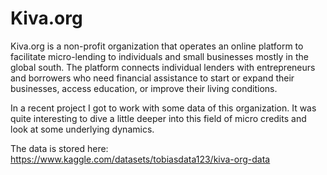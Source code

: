 # Kiva.org

Kiva.org is a non-profit organization that operates an online platform to facilitate micro-lending to individuals and small businesses mostly in the global south. The platform connects individual lenders with entrepreneurs and borrowers who need financial assistance to start or expand their businesses, access education, or improve their living conditions.

In a recent project I got to work with some data of this organization. It was quite interesting to dive a little deeper into this field of micro credits and look at some underlying dynamics.

The data is stored here: https://www.kaggle.com/datasets/tobiasdata123/kiva-org-data
